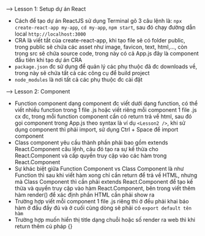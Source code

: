 --> Lesson 1: Setup dự án React

- Cách để tạo dự án ReactJS sử dụng Terminal gõ 3 câu lệnh là: `npx create-react-app my-app`, `cd my-app`, `npm start`, sau đó chạy đường dẫn local `http://localhost:3000`
- CRA là viết tắt của create-react-app, khi tạo file sẽ có folder public, trong public sẽ chứa các asset như image, favicon, text, html,..., còn trong src sẽ chứa source code, trong này có cả App.js đây là component đầu tiên khi tạo dự án CRA
- `package.json` đc sử dụng để quản lý các phụ thuộc đã đc downloads về, trong này sẽ chứa tất cả các công cụ để build project
- `node_modules` là nơi tất cả các phụ thuộc đc cài đặt

--> Lesson 2: Component

- Function component dạng component đc viết dưới dạng function, có thể viết nhiều function trong 1 file .js hoặc viết riêng mỗi component 1 file .js cx đc, trong mỗi function component cần có return trả về html, sau đó gọi component trong App.js theo syntax là ví dụ `<Lesson2 />`, khi sử dụng component thì phải import, sử dụng Ctrl + Space để import component
- Class component yêu cầu thành phần phải bao gồm extends React.Component câu lệnh, câu đó tạo ra sự kế thừa cho React.Component và cấp quyền truy cập vào các hàm trong React.Component
- Sự khác biệt giữa Function Component vs Class Component là như Function thì sau khi viết hàm xong chỉ cần return để trả về HTML, nhưng mà Class Component thì cần phải extends React.Component để tạo kế thừa và quyền truy cập vào hàm React.Component, bên trong viết thêm hàm render() để xác định phần HTML cần phải show ra
- Trường hợp viết mỗi component 1 file .js riêng thì ở đều phải khai báo hàm ở đầu đầy đủ và ở cuối cùng dòng sẽ phải có `export default tên hàm`
- Trường hợp muốn hiển thị title dạng chuỗi hoặc số render ra web thì khi return thêm cú pháp {}
